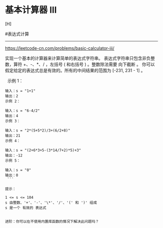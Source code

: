 # 基本计算器 III

[H]

#表达式计算 

---

https://leetcode-cn.com/problems/basic-calculator-iii/


实现一个基本的计算器来计算简单的表达式字符串。
表达式字符串只包含非负整数，算符 +、-、\*、/ ，左括号 ( 和右括号 ) 。整数除法需要 向下截断 。
你可以假定给定的表达式总是有效的。所有的中间结果的范围为 [-231, 231 - 1] 。

 
示例 1：
```
输入：s = "1+1"
输出：2
示例 2：

输入：s = "6-4/2"
输出：4
示例 3：

输入：s = "2*(5+5*2)/3+(6/2+8)"
输出：21
示例 4：

输入：s = "(2+6*3+5-(3*14/7+2)*5)+3"
输出：-12
示例 5：

输入：s = "0"
输出：0
 ```

提示：

1 <= s <= 104
s 由整数、'+'、'-'、'\*'、'/'、'(' 和 ')' 组成
s 是一个 有效的 表达式
 

进阶：你可以在不使用内置库函数的情况下解决此问题吗？
